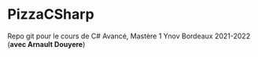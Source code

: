 # PizzaCSharp
Repo git pour le cours de C# Avancé, Mastère 1 Ynov Bordeaux 2021-2022 (**avec Arnault Douyere**)

